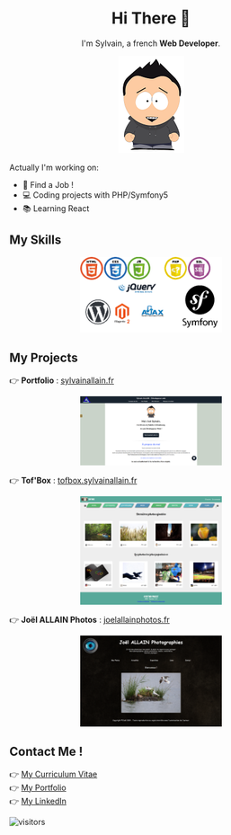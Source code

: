 
<h1 align=center>Hi There 👋</h1>

<p align=center>
  I'm Sylvain, a french <strong>Web Developer</strong>.
</p>
<p align=center>
<img src="moi.png"></img>
</p>

Actually I'm working on: 

* :briefcase: Find a Job !
* :computer: Coding projects with PHP/Symfony5
* :books: Learning React

## My Skills
<p align=center>
<img src="skills.png" width="50%"></img>
</p>

## My Projects

:point_right: **Portfolio** : [sylvainallain.fr](https://www.sylvainallain.fr)
<p align=center>
<img src="MonSite.png" width="50%"></img>
</p>

:point_right: **Tof'Box** : [tofbox.sylvainallain.fr](https://www.tofbox.sylvainallain.fr)
<p align=center>
<img src="tofbox.png" width="50%"></img>
</p>

:point_right: **Joël ALLAIN Photos** : [joelallainphotos.fr](https://joelallainphotos.fr)
<p align=center>
<img src="joelallainphotos.png" width="50%"></img>
</p>

## Contact Me !

:point_right: [My Curriculum Vitae](CVSylvainALLAIN.pdf)<br>
:point_right: [My Portfolio](https://www.sylvainallain.fr)<br>
:point_right: [My LinkedIn](https://www.linkedin.com/in/sylvain-allain)<br>

![visitors](https://visitor-badge.glitch.me/badge?page_id=S2LF.S2LF)
<!--
**S2LF/S2LF** is a ✨ _special_ ✨ repository because its `README.md` (this file) appears on your GitHub profile.

Here are some ideas to get you started:

- 🔭 I’m currently working on ...
- 🌱 I’m currently learning ...
- 👯 I’m looking to collaborate on ...
- 🤔 I’m looking for help with ...
- 💬 Ask me about ...
- 📫 How to reach me: ...
- 😄 Pronouns: ...
- ⚡ Fun fact: ...
-->
